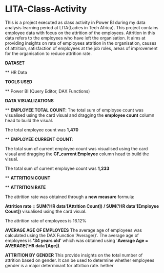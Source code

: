# LITA-Class-Activity
This is a project executed as class activity in Power BI during my data analysis learning period at LITA(Ladies in Tech Africa). 
This project contains employee data with focus on the attrition of the employees.  Attrition in this data refers to the employees who have left the organisation.
It aims at providing insights on rate of employees attrition in the organisation, causes of attrition, satisfaction of employees at the job roles, areas of improvement for the organisation to reduce attrition rate.

**DATASET**

** HR Data

**TOOLS USED**

** Power BI (Query Editor, DAX Functions)

**DATA VISUALIZATIONS**

** **EMPLOYEE TOTAL COUNT**:
The total sum of employee count was visualised using the card visual and dragging the **employee count** column head to build the visual.

The total employee count was **1,470**

** **EMPLOYEE CURRENT COUNT**:

The total sum of current employee count was visualised using the card visual and dragging the **CF_current Employee** column head to build the visual.

The total sum of current employee count was **1,233**


**  **ATTRITION COUNT**


** **ATTRITION RATE**

The attrition rate was obtained through a **new measure** formula: 

**Attrition rate = SUM('HR data'[Attrition Count]) / SUM('HR data'[Employee Count])**
 visualised using the card visual.

 The attrition rate of employees is 16.12%

 **AVERAGE AGE OF EMPLOYEES**
 The average age of employees was calculated using the DAX Function 'Average()'.  The average age of employees is **'34 years old'** which was obtained using '**Average Age = AVERAGE('HR data'[Age])**.

**ATTRITION BY GENDER**
This provide insights on the total number of attrition based on gender.  It can be used to determine whether employees gender is a major determinant for attrition rate.  hether
 

 
